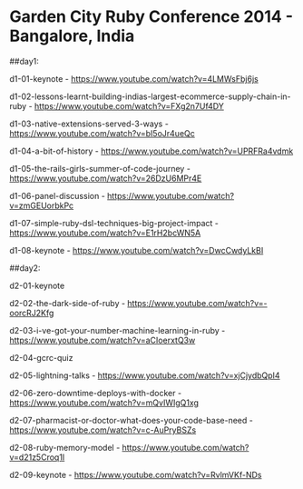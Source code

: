 # Garden City Ruby Conference 2014 - Bangalore, India

##day1:

  d1-01-keynote - 
  https://www.youtube.com/watch?v=4LMWsFbj6js

  d1-02-lessons-learnt-building-indias-largest-ecommerce-supply-chain-in-ruby - 
  https://www.youtube.com/watch?v=FXg2n7Uf4DY

  d1-03-native-extensions-served-3-ways - 
  https://www.youtube.com/watch?v=bI5oJr4ueQc

  d1-04-a-bit-of-history -
  https://www.youtube.com/watch?v=UPRFRa4vdmk

  d1-05-the-rails-girls-summer-of-code-journey - 
  https://www.youtube.com/watch?v=26DzU6MPr4E

  d1-06-panel-discussion -
  https://www.youtube.com/watch?v=zmGEUorbkPc

  d1-07-simple-ruby-dsl-techniques-big-project-impact -
  https://www.youtube.com/watch?v=E1rH2bcWN5A

  d1-08-keynote -
  https://www.youtube.com/watch?v=DwcCwdyLkBI

##day2:

  d2-01-keynote

  d2-02-the-dark-side-of-ruby -
  https://www.youtube.com/watch?v=-oorcRJ2Kfg

  d2-03-i-ve-got-your-number-machine-learning-in-ruby -
  https://www.youtube.com/watch?v=aCIoerxtQ3w

  d2-04-gcrc-quiz

  d2-05-lightning-talks -
  https://www.youtube.com/watch?v=xjCjydbQpI4

  d2-06-zero-downtime-deploys-with-docker -
  https://www.youtube.com/watch?v=mQvIWIgQ1xg

  d2-07-pharmacist-or-doctor-what-does-your-code-base-need -
  https://www.youtube.com/watch?v=c-AuPryBSZs

  d2-08-ruby-memory-model -
  https://www.youtube.com/watch?v=d21z5Croq1I

  d2-09-keynote -
  https://www.youtube.com/watch?v=RvlmVKf-NDs


